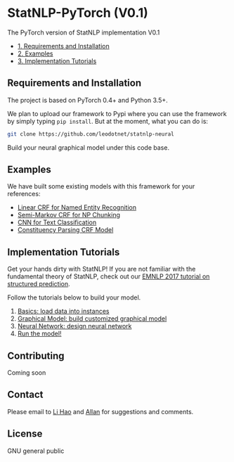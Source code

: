 # StatNLP-PyTorch (V0.1)
The PyTorch version of StatNLP implementation V0.1
* [1. Requirements and Installation](#requirements-and-installation)
* [2. Examples](#examples)
* [3. Implementation Tutorials](#implementation-tutorials)

## Requirements and Installation
The project is based on PyTorch 0.4+ and Python 3.5+.

We plan to upload our framework to Pypi where you can use the framework by simply typing `pip install`. But at the moment, what you can do is:
```bash
git clone https://github.com/leodotnet/statnlp-neural
```
Build your neural graphical model under this code base.

## Examples
We have built some existing models with this framework for your references:
* [Linear CRF for Named Entity Recognition](/examples/linearner.py)
* [Semi-Markov CRF for NP Chunking](/examples/semi.py)
* [CNN for Text Classification](/examples/textclass.py)
* [Constituency Parsing CRF Model](/examples/textclass.py)

## Implementation Tutorials

Get your hands dirty with StatNLP! If you are not familiar with the fundamental theory of StatNLP, check out our [EMNLP 2017 tutorial on structured prediction](http://www.statnlp.org/tutorials).

Follow the tutorials below to build your model.
1. [Basics: load data into instances](/docs/basics.md)
2. [Graphical Model: build customized graphical model](/docs/graphs.md)
3. [Neural Network: design neural network](/docs/neural.md)
4. [Run the model!](/docs/run.md)

## Contributing

Coming soon

## Contact

Please email to [Li Hao](http://www.statnlp.org/graduate-students/li_hao) and [Allan](https://people.sutd.edu.sg/~allanjie/) for suggestions and comments.


## License
GNU general public